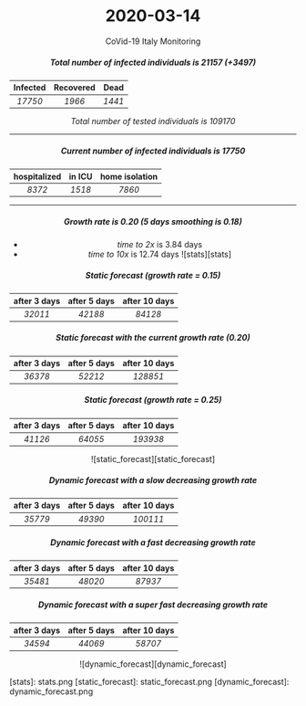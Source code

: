 <div align='center'>

# 2020-03-14
CoVid-19 Italy Monitoring

##### Total number of infected individuals is 21157 (+3497)
Infected | Recovered | Dead
:---: | :---: | :---:
*17750* | *1966* | *1441*

*Total number of tested individuals is 109170*
***
##### Current number of infected individuals is 17750
hospitalized | in ICU | home isolation
:---: | :---: | :---:
*8372* |*1518* |*7860*
***
##### Growth rate is 0.20 (5 days smoothing is 0.18)
- *time to 2x* is 3.84 days
- *time to 10x* is 12.74 days
![stats][stats]
##### Static forecast (growth rate = 0.15)
after 3 days | after 5 days | after 10 days
:---: | :---: | :---:
*32011* |*42188* |*84128* 
##### Static forecast with the current growth rate (0.20)
after 3 days | after 5 days | after 10 days
:---: | :---: | :---:
*36378* |*52212* |*128851* 
##### Static forecast (growth rate = 0.25)
after 3 days | after 5 days | after 10 days
:---: | :---: | :---:
*41126* |*64055* |*193938* 


![static_forecast][static_forecast]

##### Dynamic forecast with a slow decreasing growth rate
after 3 days | after 5 days | after 10 days
:---: | :---: | :---:
*35779* |*49390* |*100111*
##### Dynamic forecast with a fast decreasing growth rate
after 3 days | after 5 days | after 10 days
:---: | :---: | :---:
*35481* |*48020* |*87937*
##### Dynamic forecast with a super fast decreasing growth rate
after 3 days | after 5 days | after 10 days
:---: | :---: | :---:
*34594* |*44069* |*58707*


![dynamic_forecast][dynamic_forecast]

</div>
[stats]: stats.png
[static_forecast]: static_forecast.png
[dynamic_forecast]: dynamic_forecast.png
